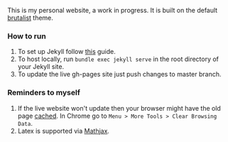 This is my personal website, a work in progress. It is built on the default [brutalist](https://github.com/kwhaler/brutalist-jekyll) theme. 

### How to run
1. To set up Jekyll follow [this](https://help.github.com/en/articles/setting-up-your-github-pages-site-locally-with-jekyll) guide. 
2. To host locally, run `bundle exec jekyll serve` in the root directory of your Jekyll site. 
3. To update the live gh-pages site just push changes to master branch. 

### Reminders to myself
1. If the live website won't update then your browser might have the old page [cached](https://stackoverflow.com/a/47443046). In Chrome go to `Menu > More Tools > Clear Browsing Data`. 
2. Latex is supported via [Mathjax](http://docs.mathjax.org/en/latest/tex.html). 
